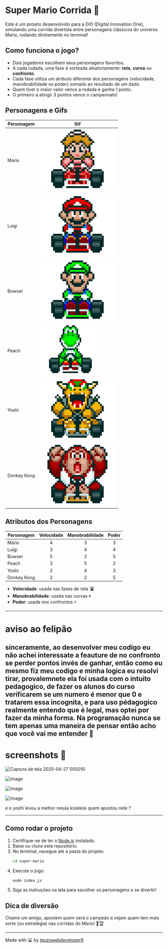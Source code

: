 # Super Mario Corrida 🏁

Este é um projeto desenvolvido para a DIO (Digital Innovation One), simulando uma corrida divertida entre personagens clássicos do universo Mario, rodando diretamente no terminal!

## Como funciona o jogo?

- Dois jogadores escolhem seus personagens favoritos.
- A cada rodada, uma fase é sorteada aleatoriamente: **reta**, **curva** ou **confronto**.
- Cada fase utiliza um atributo diferente dos personagens (velocidade, manobrabilidade ou poder) somado ao resultado de um dado.
- Quem tiver o maior valor vence a rodada e ganha 1 ponto.
- O primeiro a atingir 3 pontos vence o campeonato!

## Personagens e Gifs

| Personagem    | Gif |
|--------------|-----|
| Mario        | ![](imagens/tumblr_bcce376166ab8d34791ee4f93340bcda_e8d91cb4_250.gif) |
| Luigi        | ![](imagens/tumblr_7b5a7c298ccd9f96baa31e86bd87f286_2d01d726_250.gif) |
| Bowser       | ![](imagens/tumblr_223096c933c903de745cc48e3899b1ef_1f99e762_250.gif) |
| Peach        | ![](imagens/8d772dc03b5f8c40dc0971bf3594d820_w200.gif) |
| Yoshi        | ![](imagens/tumblr_aadd2cfcc87f472f136d0d424cfe0440_a6b51914_250.webp) |
| Donkey Kong  | ![](imagens/tumblr_146091a4fb451c59c57c8139b5bb19a6_e0d5bf14_250.webp) |

## Atributos dos Personagens

| Personagem    | Velocidade | Manobrabilidade | Poder |
|--------------|:----------:|:---------------:|:-----:|
| Mario        |     4      |        3        |   3   |
| Luigi        |     3      |        4        |   4   |
| Bowser       |     5      |        2        |   5   |
| Peach        |     3      |        5        |   2   |
| Yoshi        |     2      |        4        |   3   |
| Donkey Kong  |     2      |        2        |   5   |

- **Velocidade**: usada nas fases de reta 🛣️
- **Manobrabilidade**: usada nas curvas 🌀
- **Poder**: usada nos confrontos ⚡

---
# aviso ao felipão

sinceramente, ao desenvolver meu codigo  eu não achei interessate a feauture de no confronto se perder pontos invés de ganhar, então como eu mesmo fiz meu codigo e minha logica eu resolvi tirar, provalemnete ela foi usada com o intuito pedagogico, de fazer os alunos do curso verificarem se um numero é menor que 0 e tratarem essa incognita, e para uso pédagogico realmente entendo que é legal, mas optei por fazer da minha forma. Na programação nunca se  tem apenas uma maneira de pensar então acho que você vai me entender 💖
---

# screenshots 📸


![Captura de tela 2025-04-27 005010](https://github.com/user-attachments/assets/f2850fb0-fa95-4950-9e4c-d718aad47aa8)

![image](https://github.com/user-attachments/assets/35e551f1-3330-4ebf-9850-9cb0a7ad86fc)

![image](https://github.com/user-attachments/assets/30b30bc5-1f85-43f6-8170-01e7064201cf)

![image](https://github.com/user-attachments/assets/2bf4406d-84de-4eb9-bbae-ff879ef3c6c5)

e o yoshi levou a melhor nessa ksskksk quem apostou nele ?

---
## Como rodar o projeto

1. Certifique-se de ter o [Node.js](https://nodejs.org/) instalado.
2. Baixe ou clone este repositório.
3. No terminal, navegue até a pasta do projeto:
   ```bash
   cd super-mario
   ```
4. Execute o jogo:
   ```bash
   node index.js
   ```
5. Siga as instruções na tela para escolher os personagens e se divertir!

## Dica de diversão

Chame um amigo, apostem quem será o campeão e vejam quem tem mais sorte (ou estratégia) nas corridas do Mario! 🎲🏆

---
Made with 💻 by [teuzowebdeveloper9](https://github.com/teuzowebdeveloper9)
